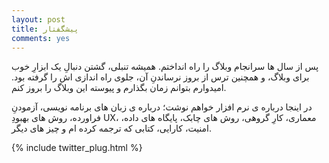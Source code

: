 ```yaml
---
layout: post
title: پیشگفتار
comments: yes
---
```


پس از سال ها سرانجام وبلاگ را راه انداختم. همیشه تنبلی، گشتن دنبالِ یک ابزارِ خوب برای وبلاگ، و همچنین ترس از بروز نرساندنِ آن، جلوی راه اندازی اش را گرفته بود. امیدوارم بتوانم زمان بگذارم و پیوسته این وبلاگ را بروز کنم.

در اینجا درباره ی نرم افزار خواهم نوشت؛ درباره ی زبان های برنامه نویسی، آزمودنِ فراورده، روش های بهبودِ UX، معماری، کارِ گروهی، روش های چابک، پایگاه های داده، امنیت، کارایی، کتابی که ترجمه کرده ام و چیز های دیگر.

{% include twitter_plug.html %}
